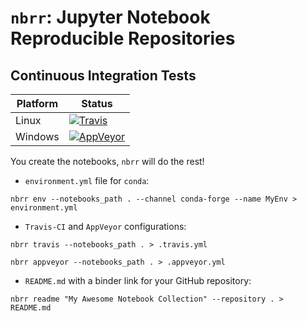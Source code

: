 # `nbrr`: Jupyter Notebook Reproducible Repositories

## Continuous Integration Tests

| Platform  | Status                                                                                                                                              |
| --------- | --------------------------------------------------------------------------------------------------------------------------------------------------- |
| Linux     | [![Travis](https://img.shields.io/travis/com/ocefpaf/nbrr/master.svg?label=Linux)](https://travis-ci.com/ocefpaf/nbrr)                              |
| Windows   | [![AppVeyor](https://img.shields.io/appveyor/ci/ocefpaf/nbrr/master.svg?label=Windows)](https://ci.appveyor.com/project/ocefpaf/nbrr/branch/master) |

You create the notebooks, ``nbrr`` will do the rest!

- ``environment.yml`` file for ``conda``:

```shell
nbrr env --notebooks_path . --channel conda-forge --name MyEnv > environment.yml
```

- ``Travis-CI`` and ``AppVeyor`` configurations:

```shell
nbrr travis --notebooks_path . > .travis.yml
```

```shell
nbrr appveyor --notebooks_path . > .appveyor.yml
```

- ``README.md`` with a binder link for your GitHub repository:

```shell
nbrr readme "My Awesome Notebook Collection" --repository . > README.md
```